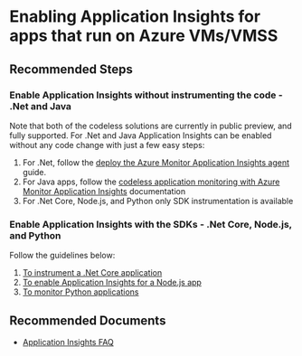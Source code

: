 <properties 
    pageTitle="How to set up Application Monitoring for apps running on Azure VMs and VMSS?"
    description="Getting started doc on how to enable Application Insights with your Azure VM or VMSS apps"
    infoBubbleText="Here is a set of links and concepts to help with this topic."
    service="microsoft.insights"
    resource="components"
    authors="MS-jgol"
    ms.author="jgol"
    articleId="insights_vms"
    diagnosticScenario="ApplicationInsightsVMsVMSS"
    displayOrder="1124"
    selfHelpType="generic"
    cloudEnvironments="public, Fairfax, usnat, ussec"
    productPesIds="15693" 
    supportTopicIds="32681521"
 	ownershipId="AzureMonitoring_ApplicationInsights"
/>

# Enabling Application Insights for apps that run on Azure VMs/VMSS

## **Recommended Steps**

### Enable Application Insights without instrumenting the code - .Net and Java
Note that both of the codeless solutions are currently in public preview, and fully supported.
For .Net and Java Application Insights can be enabled without any code change with just a few easy steps:
1. For .Net, follow the [deploy the Azure Monitor Application Insights agent](https://docs.microsoft.com/azure/azure-monitor/app/azure-vm-vmss-apps) guide. 
1. For Java apps, follow the [codeless application monitoring with Azure Monitor Application Insights](https://docs.microsoft.com/azure/azure-monitor/app/java-in-process-agent) documentation
1. For .Net Core, Node.js, and Python only SDK instrumentation is available

### Enable Application Insights with the SDKs - .Net Core, Node.js, and Python
Follow the guidelines below:
1. [To instrument a .Net Core application](https://docs.microsoft.com/azure/azure-monitor/app/asp-net-core)
1. [To enable Application Insights for a Node.js app](https://docs.microsoft.com/azure/azure-monitor/app/nodejs)
1. [To monitor Python applications](https://docs.microsoft.com/azure/azure-monitor/app/opencensus-python)


## **Recommended Documents**

* [Application Insights FAQ](https://docs.microsoft.com/azure/azure-monitor/faq#application-insights)
